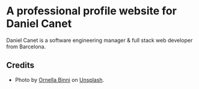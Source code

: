 # A professional profile website for Daniel Canet

Daniel Canet is a software engineering manager & full stack web developer from Barcelona.

## Credits

- Photo by <a href="https://unsplash.com/@ornellabinni">Ornella Binni</a> on <a href="https://unsplash.com/">Unsplash</a>.